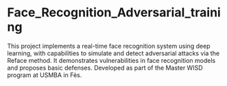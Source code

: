 # Face_Recognition_Adversarial_training
This project implements a real-time face recognition system using deep learning, with capabilities to simulate and detect adversarial attacks via the Reface method. It demonstrates vulnerabilities in face recognition models and proposes basic defenses. Developed as part of the Master WISD program at USMBA in Fès.

